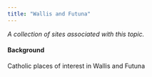 ```yaml
---
title: "Wallis and Futuna"
---
```



*A collection of sites associated with this topic.*

#### Background

Catholic places of interest in Wallis and Futuna


